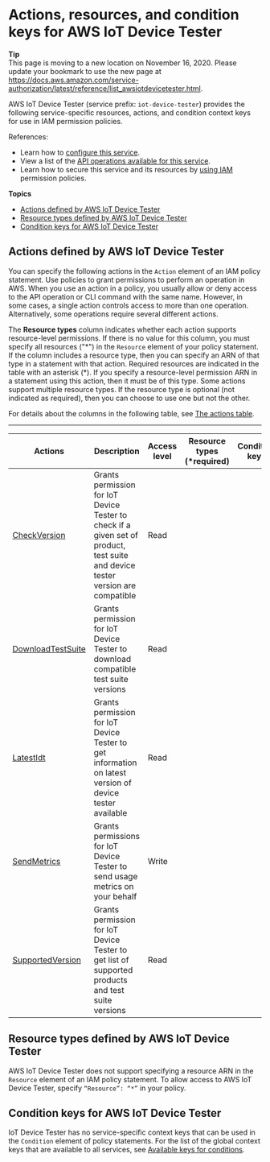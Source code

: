 # Actions, resources, and condition keys for AWS IoT Device Tester<a name="list_awsiotdevicetester"></a>

**Tip**  
This page is moving to a new location on November 16, 2020\. Please update your bookmark to use the new page at [https://docs\.aws\.amazon\.com/service\-authorization/latest/reference/list\_awsiotdevicetester\.html](https://docs.aws.amazon.com/service-authorization/latest/reference/list_awsiotdevicetester.html)\. 

AWS IoT Device Tester \(service prefix: `iot-device-tester`\) provides the following service\-specific resources, actions, and condition context keys for use in IAM permission policies\.

References:
+ Learn how to [configure this service](https://docs.aws.amazon.com/freertos/latest/userguide/device-tester-for-freertos-ug.html)\.
+ View a list of the [API operations available for this service](https://docs.aws.amazon.com/freertos/latest/userguide/dev-tester-prereqs.html)\.
+ Learn how to secure this service and its resources by [using IAM](https://docs.aws.amazon.com/freertos/latest/userguide/dev-tester-prereqs.html) permission policies\.

**Topics**
+ [Actions defined by AWS IoT Device Tester](#awsiotdevicetester-actions-as-permissions)
+ [Resource types defined by AWS IoT Device Tester](#awsiotdevicetester-resources-for-iam-policies)
+ [Condition keys for AWS IoT Device Tester](#awsiotdevicetester-policy-keys)

## Actions defined by AWS IoT Device Tester<a name="awsiotdevicetester-actions-as-permissions"></a>

You can specify the following actions in the `Action` element of an IAM policy statement\. Use policies to grant permissions to perform an operation in AWS\. When you use an action in a policy, you usually allow or deny access to the API operation or CLI command with the same name\. However, in some cases, a single action controls access to more than one operation\. Alternatively, some operations require several different actions\.

The **Resource types** column indicates whether each action supports resource\-level permissions\. If there is no value for this column, you must specify all resources \("\*"\) in the `Resource` element of your policy statement\. If the column includes a resource type, then you can specify an ARN of that type in a statement with that action\. Required resources are indicated in the table with an asterisk \(\*\)\. If you specify a resource\-level permission ARN in a statement using this action, then it must be of this type\. Some actions support multiple resource types\. If the resource type is optional \(not indicated as required\), then you can choose to use one but not the other\.

For details about the columns in the following table, see [The actions table](reference_policies_actions-resources-contextkeys.md#actions_table)\.


****  

| Actions | Description | Access level | Resource types \(\*required\) | Condition keys | Dependent actions | 
| --- | --- | --- | --- | --- | --- | 
|   [ CheckVersion ](https://docs.aws.amazon.com/freertos/latest/userguide/dev-tester-prereqs.html)  | Grants permission for IoT Device Tester to check if a given set of product, test suite and device tester version are compatible | Read |  |  |  | 
|   [ DownloadTestSuite ](https://docs.aws.amazon.com/freertos/latest/userguide/dev-tester-prereqs.html)  | Grants permission for IoT Device Tester to download compatible test suite versions | Read |  |  |  | 
|   [ LatestIdt ](https://docs.aws.amazon.com/freertos/latest/userguide/dev-tester-prereqs.html)  | Grants permission for IoT Device Tester to get information on latest version of device tester available | Read |  |  |  | 
|   [ SendMetrics ](https://docs.aws.amazon.com/freertos/latest/userguide/dev-tester-prereqs.html)  | Grants permissions for IoT Device Tester to send usage metrics on your behalf | Write |  |  |  | 
|   [ SupportedVersion ](https://docs.aws.amazon.com/freertos/latest/userguide/dev-tester-prereqs.html)  | Grants permission for IoT Device Tester to get list of supported products and test suite versions | Read |  |  |  | 

## Resource types defined by AWS IoT Device Tester<a name="awsiotdevicetester-resources-for-iam-policies"></a>

AWS IoT Device Tester does not support specifying a resource ARN in the `Resource` element of an IAM policy statement\. To allow access to AWS IoT Device Tester, specify `“Resource”: “*”` in your policy\.

## Condition keys for AWS IoT Device Tester<a name="awsiotdevicetester-policy-keys"></a>

IoT Device Tester has no service\-specific context keys that can be used in the `Condition` element of policy statements\. For the list of the global context keys that are available to all services, see [Available keys for conditions](reference_policies_condition-keys.html#AvailableKeys)\.